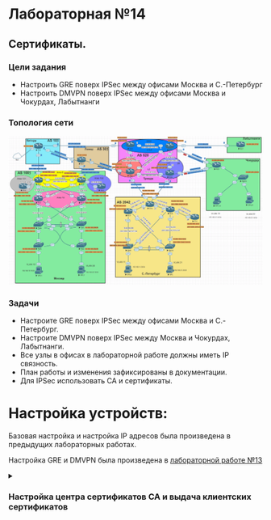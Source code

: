 # Лабораторная №14

## Сертификаты.

### Цели задания

- Настроить GRE поверх IPSec между офисами Москва и С.-Петербург
- Настроить DMVPN поверх IPSec между офисами Москва и Чокурдах, Лабытнанги

### Топология сети

![](./img/lab_14.png)

### Задачи

- Настроите GRE поверх IPSec между офисами Москва и С.-Петербург.
- Настроите DMVPN поверх IPSec между Москва и Чокурдах, Лабытнанги.
- Все узлы в офисах в лабораторной работе должны иметь IP связность.
- План работы и изменения зафиксированы в документации.
- Для IPSec использовать CA и сертификаты.

# Настройка устройств:

Базовая настройка и настройка IP адресов была произведена в предыдущих лабораторных работах.

Настройка GRE и DMVPN была произведена в [лабораторной работе №13](../lab_13/README.md)

<details>

<summary><H3>Настройка центра сертификатов CA и выдача клиентских сертификатов</H3></summary>

В качестве CA-сервера выберем маршрутизатор R20. На маршрутизаторе R20 настроен статический NAT и он доступен по внешнему адресу _128.249.190.3_
Также на маршрутизаторе R20 уже настроена синхронизация времени по протоколу NTP.

### Настройка центра сертификатов

#### Настройка имени хоста и доменного имени

```
!
hostname R20CA
!
ip domain name otus.ru
!
ip http server
```

#### Генерация ключевой пары

```
crypto key generate rsa general-keys label R20CA modulus 2048 exportable
```

##### Key pair

!["Key pair"](./img/r20_key_pair.png)

#### Настройка CA-сервера на маршрутизаторе

```
!
crypto pki server R20CA
 database level complete
 no database archive
 issuer-name CN=R20CA, O=Otus, C=RU
 lifetime crl 24
!
crypto pki trustpoint R20CA
 revocation-check crl
 rsakeypair R20CA
!

```

##### R20CA Server

!["R20CA Server"](./img/r20_CA_server.png)

### Настройка маршрутизаторов R14, R15, R18, R27 и R28 для получения сертификатов от CA

#### Настройка доменного имени, статической записи хост-ip на CA R20 и синхронизация времени по протоколу NTP

```
ip domain name otus.ru
ip host R20CA 128.249.190.3
ip host r20ca.otus.ru 128.249.190.3
!
ntp update-calendar
ntp server 209.124.176.1

```

####

```
!
crypto pki trustpoint R20CA
 enrollment url http://r20ca.otus.ru:80
 serial-number
 subject-name CN=R18, O=Otus, C=RU
 revocation-check crl
!
```

</details>
